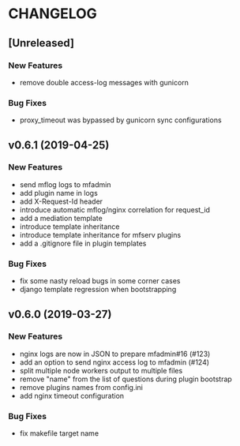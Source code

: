 # CHANGELOG


## [Unreleased]

### New Features
- remove double access-log messages with gunicorn


### Bug Fixes
- proxy_timeout was bypassed by gunicorn sync configurations





## v0.6.1 (2019-04-25)

### New Features
- send mflog logs to mfadmin
- add plugin name in logs
- add X-Request-Id header
- introduce automatic mflog/nginx correlation for request_id
- add a mediation template
- introduce template inheritance
- introduce template inheritance for mfserv plugins
- add a .gitignore file in plugin templates


### Bug Fixes
- fix some nasty reload bugs in some corner cases
- django template regression when bootstrapping





## v0.6.0 (2019-03-27)

### New Features
- nginx logs are now in JSON to prepare mfadmin#16 (#123)
- add an option to send nginx access log to mfadmin (#124)
- split multiple node workers output to multiple files
- remove "name" from the list of questions during plugin bootstrap
- remove plugins names from config.ini
- add nginx timeout configuration


### Bug Fixes
- fix makefile target name





